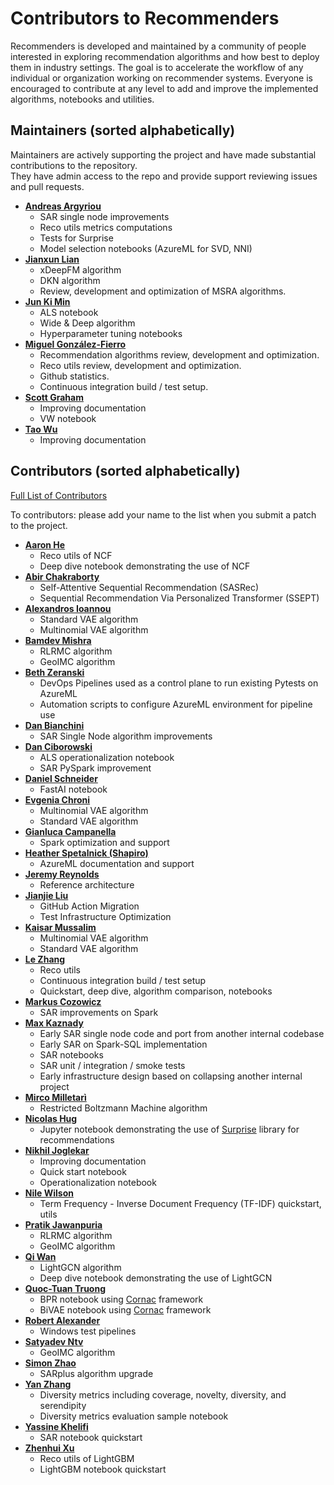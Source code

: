 Contributors to Recommenders 
============================
Recommenders is developed and maintained by a community of people interested in exploring recommendation algorithms and how best to deploy them in industry settings. The goal is to accelerate the workflow of any individual or organization working on recommender systems. Everyone is encouraged to contribute at any level to add and improve the implemented algorithms, notebooks and utilities. 

Maintainers (sorted alphabetically)
---------------------------------------
Maintainers are actively supporting the project and have made substantial contributions to the repository.<br>
They have admin access to the repo and provide support reviewing issues and pull requests.

* **[Andreas Argyriou](https://github.com/anargyri)**
   * SAR single node improvements
   * Reco utils metrics computations
   * Tests for Surprise
   * Model selection notebooks (AzureML for SVD, NNI) 
* **[Jianxun Lian](https://github.com/Leavingseason)**
   * xDeepFM algorithm
   * DKN algorithm
   * Review, development and optimization of MSRA algorithms.
* **[Jun Ki Min](https://github.com/loomlike)**
   * ALS notebook
   * Wide & Deep algorithm
   * Hyperparameter tuning notebooks
* **[Miguel González-Fierro](https://github.com/miguelfierro)**
   * Recommendation algorithms review, development and optimization.
   * Reco utils review, development and optimization.
   * Github statistics.
   * Continuous integration build / test setup.
* **[Scott Graham](https://github.com/gramhagen)**
   * Improving documentation
   * VW notebook
* **[Tao Wu](https://github.com/wutaomsft)**
   * Improving documentation


Contributors  (sorted alphabetically)
-------------------------------------
[Full List of Contributors](https://github.com/Microsoft/Recommenders/graphs/contributors)

To contributors: please add your name to the list when you submit a patch to the project.

* **[Aaron He](https://github.com/AaronHeee)**
   * Reco utils of NCF
   * Deep dive notebook demonstrating the use of NCF
* **[Abir Chakraborty](https://github.com/aeroabir)**
   * Self-Attentive Sequential Recommendation (SASRec)
   * Sequential Recommendation Via Personalized Transformer (SSEPT)
* **[Alexandros Ioannou](https://github.com/aioannou96)**
   * Standard VAE algorithm 
   * Multinomial VAE algorithm  
* **[Bamdev Mishra](https://github.com/bamdevm)**
   * RLRMC algorithm
   * GeoIMC algorithm
* **[Beth Zeranski](https://github.com/bethz)**
   * DevOps Pipelines used as a control plane to run existing Pytests on AzureML
   * Automation scripts to configure AzureML environment for pipeline use 
* **[Dan Bianchini](https://github.com/danb27)**
   * SAR Single Node algorithm improvements
* **[Dan Ciborowski](https://github.com/dciborow)**
   * ALS operationalization notebook
   * SAR PySpark improvement
* **[Daniel Schneider](https://github.com/danielsc)**
   * FastAI notebook
* **[Evgenia Chroni](https://github.com/EvgeniaChroni)**
   * Multinomial VAE algorithm
   * Standard VAE algorithm
* **[Gianluca Campanella](https://github.com/gcampanella)**
   * Spark optimization and support
* **[Heather Spetalnick (Shapiro)](https://github.com/heatherbshapiro)**
   * AzureML documentation and support
* **[Jeremy Reynolds](https://github.com/jreynolds01)**
   * Reference architecture
* **[Jianjie Liu](https://github.com/laserprec/)**
   * GitHub Action Migration
   * Test Infrastructure Optimization
* **[Kaisar Mussalim](https://github.com/kmussalim)**
   * Multinomial VAE algorithm
   * Standard VAE algorithm
* **[Le Zhang](https://github.com/yueguoguo)**
   * Reco utils
   * Continuous integration build / test setup
   * Quickstart, deep dive, algorithm comparison, notebooks
* **[Markus Cozowicz](https://github.com/eisber)**
   * SAR improvements on Spark
* **[Max Kaznady](https://github.com/maxkazmsft)**
   * Early SAR single node code and port from another internal codebase
   * Early SAR on Spark-SQL implementation
   * SAR notebooks
   * SAR unit / integration / smoke tests
   * Early infrastructure design based on collapsing another internal project
* **[Mirco Milletarì](https://github.com/WessZumino)**
   * Restricted Boltzmann Machine algorithm
* **[Nicolas Hug](https://github.com/NicolasHug)**
   * Jupyter notebook demonstrating the use of [Surprise](https://github.com/NicolasHug/Surprise) library for recommendations
* **[Nikhil Joglekar](https://github.com/nikhilrj)**
   * Improving documentation
   * Quick start notebook
   * Operationalization notebook
* **[Nile Wilson](https://github.com/niwilso)**
   * Term Frequency - Inverse Document Frequency (TF-IDF) quickstart, utils
* **[Pratik Jawanpuria](https://github.com/pratikjawanpuria)**
   * RLRMC algorithm
   * GeoIMC algorithm
* **[Qi Wan](https://github.com/Qcactus)**
   * LightGCN algorithm
   * Deep dive notebook demonstrating the use of LightGCN
* **[Quoc-Tuan Truong](https://github.com/tqtg)**
   * BPR notebook using [Cornac](https://github.com/PreferredAI/cornac) framework
   * BiVAE notebook using [Cornac](https://github.com/PreferredAI/cornac) framework
* **[Robert Alexander](https://github.com/roalexan)**
   * Windows test pipelines
* **[Satyadev Ntv](https://github.com/satyadevntv)**
   * GeoIMC algorithm
* **[Simon Zhao](https://github.com/simonzhaoms)**
   * SARplus algorithm upgrade
* **[Yan Zhang](https://github.com/YanZhangADS)**
   * Diversity metrics including coverage, novelty, diversity, and serendipity
   * Diversity metrics evaluation sample notebook
* **[Yassine Khelifi](https://github.com/datashinobi)**
   * SAR notebook quickstart
* **[Zhenhui Xu](https://github.com/motefly)**
   * Reco utils of LightGBM
   * LightGBM notebook quickstart
    
